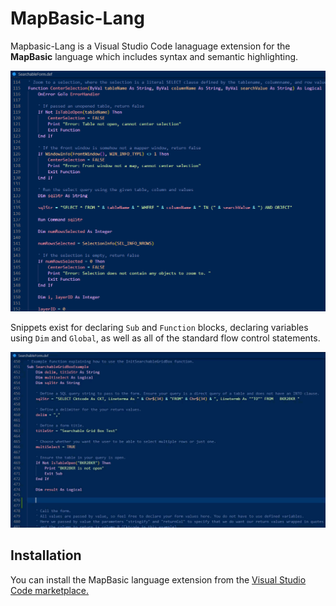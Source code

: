 # MapBasic-Lang

Mapbasic-Lang is a Visual Studio Code lanaguage extension for the **MapBasic** language which includes syntax and semantic highlighting.

<img src="MapBasicLang-Example.png" alt="Example of syntax highlighting" width="600" />

 Snippets exist for declaring ``Sub`` and ``Function`` blocks, declaring variables using ``Dim`` and ``Global``, as well as all of the standard flow control statements.

 <img src="Snippet-Example.gif" alt="Gif of using the for loop snippet" width="600" />

## Installation
You can install the MapBasic language extension from the [Visual Studio Code marketplace.](https://marketplace.visualstudio.com/items?itemName=JeremyCrain.mapbasic-lang)
